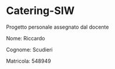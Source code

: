 # Catering-SIW
Progetto personale assegnato dal docente

Nome: Riccardo

Cognome: Scudieri

Matricola: 548949

